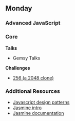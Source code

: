 ## Monday
### Advanced JavaScript

### Core

**Talks**

- Gemsy Talks

**Challenges**

- [256 (a 2048 clone)](../../../../256-challenge)

### Additional Resources

- [Javascript design patterns](http://addyosmani.com/resources/essentialjsdesignpatterns/book/)
- [Jasmine intro](../resources/jasmine.md)
- [Jasmine documentation](http://jasmine.github.io)
